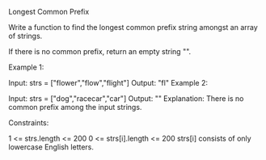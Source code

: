 Longest Common Prefix

Write a function to find the longest common prefix string amongst an array of strings.

If there is no common prefix, return an empty string "".

 

Example 1:

Input: strs = ["flower","flow","flight"]
Output: "fl"
Example 2:

Input: strs = ["dog","racecar","car"]
Output: ""
Explanation: There is no common prefix among the input strings.
 

Constraints:

1 <= strs.length <= 200
0 <= strs[i].length <= 200
strs[i] consists of only lowercase English letters.